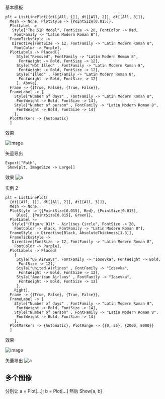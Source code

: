 基本模板

```
plt = ListLinePlot[{dt[[All, 1]], dt[[All, 2]], dt[[All, 3]]}, 
  Mesh -> None, PlotStyle -> {PointSize[0.015]},
  PlotLabel -> 
   Style["The SIR Model", FontSize -> 20, FontColor -> Red, 
    FontFamily -> "Latin Modern Roman 8"],
  FrameTicksStyle -> 
   Directive[FontSize -> 12, FontFamily -> "Latin Modern Roman 8", 
    FontColor -> Purple],
  PlotLabels -> Placed[{
     Style["Removed", FontFamily -> "Latin Modern Roman 8", 
      FontWeight -> Bold, FontSize -> 12],
     Style["Not Illed" , FontFamily -> "Latin Modern Roman 8", 
      FontWeight -> Bold, FontSize -> 12],
     Style["Illed" , FontFamily -> "Latin Modern Roman 8", 
      FontWeight -> Bold, FontSize -> 12]
     }, Above],
  Frame -> {{True, False}, {True, False}},
  FrameLabel -> {
    Style["Number of days" , FontFamily -> "Latin Modern Roman 8", 
     FontWeight -> Bold, FontSize -> 14],
    Style["Number of person" , FontFamily -> "Latin Modern Roman 8", 
     FontWeight -> Bold, FontSize -> 14]
    },
  PlotMarkers -> {Automatic}
  ]
 ```
 
 效果
 
 ![image](https://user-images.githubusercontent.com/10304206/161023624-c9041640-afb0-4aba-bf56-c3c3945b3c96.png)

矢量导出 
```
Export["Path", 
 Show[plt, ImageSize -> Large]]
```

效果
![a](https://user-images.githubusercontent.com/10304206/161025018-61f18d2e-cabc-4bde-99ff-e288a174fee3.svg)


实例 2

```
plt = ListLinePlot[
  {dt[[All, 1]], dt[[All, 2]], dt[[All, 3]]},
  Mesh -> None,
  PlotStyle -> {{PointSize[0.015], Red}, {PointSize[0.015], 
     Blue}, {PointSize[0.015], Green}},
  PlotLabel -> 
   Style["(Figure 01)* - Airlines Circle", FontSize -> 20, 
    FontColor -> Black, FontFamily -> "Latin Modern Roman 8"],
  FrameStyle -> Directive[Black, AbsoluteThickness[1.3]],
  FrameTicksStyle -> 
   Directive[FontSize -> 12, FontFamily -> "Latin Modern Roman 8", 
    FontColor -> Purple],
  PlotLabels -> Placed[
    {
     Style["US Airways", FontFamily -> "Iosevka", FontWeight -> Bold, 
      FontSize -> 12],
     Style["United Airlines" , FontFamily -> "Iosevka", 
      FontWeight -> Bold, FontSize -> 12],
     Style["American Airlans" , FontFamily -> "Iosevka", 
      FontWeight -> Bold, FontSize -> 12]
     },
    Right],
  Frame -> {{True, False}, {True, False}},
  FrameLabel -> {
    Style["Number of days" , FontFamily -> "Latin Modern Roman 8", 
     FontWeight -> Bold, FontSize -> 14],
    Style["Number of person" , FontFamily -> "Latin Modern Roman 8", 
     FontWeight -> Bold, FontSize -> 14]
    },
  PlotMarkers -> {Automatic}, PlotRange -> {{0, 25}, {2000, 8000}}
  ]
```

效果

![image](https://user-images.githubusercontent.com/10304206/161073147-5cf28153-0ace-43e6-804b-a124a1d92ad2.png)


矢量导出 
![a](https://user-images.githubusercontent.com/10304206/161087302-8388f326-d03c-4b43-a4bc-0a31b637ba03.svg)

## 多个图像

分别让 a = Plot[...]; b = Plot[...] 然后 Show[a, b]


